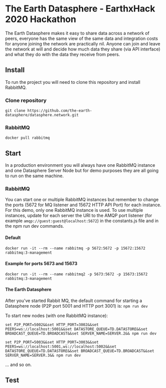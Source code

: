 # The Earth Datasphere - EarthxHack 2020 Hackathon

The Earth Datasphere makes it easy to share data across a network of peers, everyone has the same view of the same data and integration costs for anyone joining the network are practically nil. Anyone can join and leave the network at will and decide how much data they share (via API interface) and what they do with the data they receive from peers.

## Install

To run the project you will need to clone this repository and install RabbitMQ.

### Clone repository
```git clone https://github.com/the-earth-datasphere/datasphere.network.git```

### RabbitMQ
```docker pull rabbitmq```

## Start 

In a production environment you will always have one RabbitMQ instance and one Datasphere Server Node but for demo purposes they are all going to run on the same machine.

### RabbitMQ
You can start one or multiple RabbitMQ instances but remember to change the ports (5672 for MQ listener and 15672 HTTP API Port) for each instance. For this demo, only one RabbitMQ instance is used. To use multiple instances, update for each server the URI to the AMQP port listener (for example ```amqp://guest:guest@localhost:5672```) in the constants.js file and in the npm run dev commands.

#### Default
```docker run -it --rm --name rabbitmq -p 5672:5672 -p 15672:15672 rabbitmq:3-management```

#### Example for ports 5673 and 15673
```docker run -it --rm --name rabbitmq2 -p 5673:5672 -p 15673:15672 rabbitmq:3-management```

#### The Earth Datasphere 
After you've started Rabbit MQ, the default command for starting a Datasphere node (P2P port 5001 and HTTP port 3001) is:
```npm run dev```


To start new nodes (with one RabbitMQ instance): 

```set P2P_PORT=5002&&set HTTP_PORT=3002&&set PEERS=ws://localhost:5001&&set DATASTORE_QUEUE=TD.DATASTORE&&set BROADCAST_QUEUE=TD.BROADCAST&&set SERVER_NAME=SERVER.2&& npm run dev```

```set P2P_PORT=5003&&set HTTP_PORT=3003&&set PEERS=ws://localhost:5001,ws://localhost:5002&&set DATASTORE_QUEUE=TD.DATASTORE&&set BROADCAST_QUEUE=TD.BROADCAST&&set SERVER_NAME=SERVER.3&& npm run dev```

... and so on.

## Test
